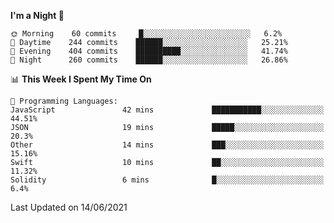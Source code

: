 <!--START_SECTION:waka-->
**I'm a Night 🦉** 

```text
🌞 Morning    60 commits     █░░░░░░░░░░░░░░░░░░░░░░░░   6.2% 
🌆 Daytime    244 commits    ██████░░░░░░░░░░░░░░░░░░░   25.21% 
🌃 Evening    404 commits    ██████████░░░░░░░░░░░░░░░   41.74% 
🌙 Night      260 commits    ██████░░░░░░░░░░░░░░░░░░░   26.86%

```


📊 **This Week I Spent My Time On** 

```text
💬 Programming Languages: 
JavaScript               42 mins             ███████████░░░░░░░░░░░░░░   44.51% 
JSON                     19 mins             █████░░░░░░░░░░░░░░░░░░░░   20.3% 
Other                    14 mins             ███░░░░░░░░░░░░░░░░░░░░░░   15.16% 
Swift                    10 mins             ██░░░░░░░░░░░░░░░░░░░░░░░   11.32% 
Solidity                 6 mins              █░░░░░░░░░░░░░░░░░░░░░░░░   6.4%

```


 Last Updated on 14/06/2021
<!--END_SECTION:waka-->
